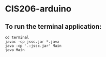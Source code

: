 # CIS206-arduino
## To run the terminal application:
    cd terminal
    javac -cp jssc.jar *.java
    java -cp '.:jssc.jar' Main
    java Main
